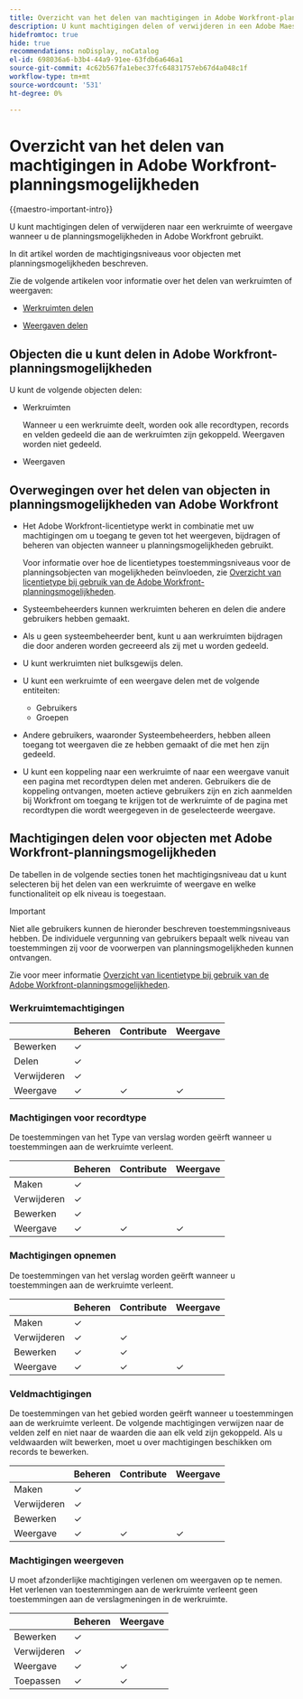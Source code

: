 ```yaml
---
title: Overzicht van het delen van machtigingen in Adobe Workfront-planningsmogelijkheden
description: U kunt machtigingen delen of verwijderen in een Adobe Maestro-werkruimte of -weergave.
hidefromtoc: true
hide: true
recommendations: noDisplay, noCatalog
el-id: 698036a6-b3b4-44a9-91ee-63fdb6a646a1
source-git-commit: 4c62b567fa1ebec37fc64831757eb67d4a048c1f
workflow-type: tm+mt
source-wordcount: '531'
ht-degree: 0%

---
```


<!--update the metadata with real things when making this public; also update the description with something like this: Not all users in the organization have the same access and permissions to use Adobe Maestro. This article describes the levels of access that users could have to Adobe Maestro. -->

<!--over time, this article should look like this one does: https://eperienceleague.adobe.com/docs/workfront/using/basics/grant-request-object-permissions/sharing-permissions-on-objects-overview.html?lang=en-->

# Overzicht van het delen van machtigingen in Adobe Workfront-planningsmogelijkheden

{{maestro-important-intro}}

U kunt machtigingen delen of verwijderen naar een werkruimte of weergave wanneer u de planningsmogelijkheden in Adobe Workfront gebruikt.

In dit artikel worden de machtigingsniveaus voor objecten met planningsmogelijkheden beschreven.

Zie de volgende artikelen voor informatie over het delen van werkruimten of weergaven:

* [Werkruimten delen](/help/quicksilver/maestro/access/share-workspaces.md)

* [Weergaven delen](/help/quicksilver/maestro/access/share-views.md)

## Objecten die u kunt delen in Adobe Workfront-planningsmogelijkheden

U kunt de volgende objecten delen:

* Werkruimten

  Wanneer u een werkruimte deelt, worden ook alle recordtypen, records en velden gedeeld die aan de werkruimten zijn gekoppeld. Weergaven worden niet gedeeld.

* Weergaven

## Overwegingen over het delen van objecten in planningsmogelijkheden van Adobe Workfront

* Het Adobe Workfront-licentietype werkt in combinatie met uw machtigingen om u toegang te geven tot het weergeven, bijdragen of beheren van objecten wanneer u planningsmogelijkheden gebruikt.

  Voor informatie over hoe de licentietypes toestemmingsniveaus voor de planningsobjecten van mogelijkheden beïnvloeden, zie [Overzicht van licentietype bij gebruik van de Adobe Workfront-planningsmogelijkheden](/help/quicksilver/maestro/access/license-type-overview.md).
* Systeembeheerders kunnen werkruimten beheren en delen die andere gebruikers hebben gemaakt.
* Als u geen systeembeheerder bent, kunt u aan werkruimten bijdragen die door anderen worden gecreeerd als zij met u worden gedeeld.
* U kunt werkruimten niet bulksgewijs delen.
* U kunt een werkruimte of een weergave delen met de volgende entiteiten:
   * Gebruikers
   * Groepen
* Andere gebruikers, waaronder Systeembeheerders, hebben alleen toegang tot weergaven die ze hebben gemaakt of die met hen zijn gedeeld. <!--System administrators can only be given permissions to Manage a view.-->
* U kunt een koppeling naar een werkruimte of naar een weergave vanuit een pagina met recordtypen delen met anderen. Gebruikers die de koppeling ontvangen, moeten actieve gebruikers zijn en zich aanmelden bij Workfront om toegang te krijgen tot de werkruimte of de pagina met recordtypen die wordt weergegeven in de geselecteerde weergave.

## Machtigingen delen voor objecten met Adobe Workfront-planningsmogelijkheden

De tabellen in de volgende secties tonen het machtigingsniveau dat u kunt selecteren bij het delen van een werkruimte of weergave en welke functionaliteit op elk niveau is toegestaan.

>[!IMPORTANT]
>
>Niet alle gebruikers kunnen de hieronder beschreven toestemmingsniveaus hebben. De individuele vergunning van gebruikers bepaalt welk niveau van toestemmingen zij voor de voorwerpen van planningsmogelijkheden kunnen ontvangen.
>
>Zie voor meer informatie [Overzicht van licentietype bij gebruik van de Adobe Workfront-planningsmogelijkheden](/help/quicksilver/maestro/access/license-type-overview.md).


### Werkruimtemachtigingen

|        | Beheren | Contribute | Weergave |
|--------|--------|------------|-------|
| Bewerken | ✓ |            |       |
| Delen | ✓ |            |       |
| Verwijderen | ✓ |            |       |
| Weergave | ✓ | ✓ | ✓ |

### Machtigingen voor recordtype

De toestemmingen van het Type van verslag worden geërft wanneer u toestemmingen aan de werkruimte verleent.

|        | Beheren | Contribute | Weergave |
|--------|--------|------------|-------|
| Maken | ✓ |            |       |
| Verwijderen | ✓ |            |       |
| Bewerken | ✓ |            |       |
| Weergave | ✓ | ✓ | ✓ |

### Machtigingen opnemen

De toestemmingen van het verslag worden geërft wanneer u toestemmingen aan de werkruimte verleent.

|        | Beheren | Contribute | Weergave |
|--------|--------|------------|-------|
| Maken | ✓ |            |       |
| Verwijderen | ✓ | ✓ |       |
| Bewerken | ✓ | ✓ |       |
| Weergave | ✓ | ✓ | ✓ |

### Veldmachtigingen

De toestemmingen van het gebied worden geërft wanneer u toestemmingen aan de werkruimte verleent.
De volgende machtigingen verwijzen naar de velden zelf en niet naar de waarden die aan elk veld zijn gekoppeld. Als u veldwaarden wilt bewerken, moet u over machtigingen beschikken om records te bewerken.

|        | Beheren | Contribute | Weergave |
|--------|--------|------------|-------|
| Maken | ✓ |            |       |
| Verwijderen | ✓ |            |       |
| Bewerken | ✓ |            |       |
| Weergave | ✓ | ✓ | ✓ |


### Machtigingen weergeven

U moet afzonderlijke machtigingen verlenen om weergaven op te nemen. Het verlenen van toestemmingen aan de werkruimte verleent geen toestemmingen aan de verslagmeningen in de werkruimte.

|        | Beheren | Weergave |
|--------|--------|-------|
| Bewerken | ✓ |       |
| Verwijderen | ✓ |       |
| Weergave | ✓ | ✓ |
| Toepassen | ✓ | ✓ |






